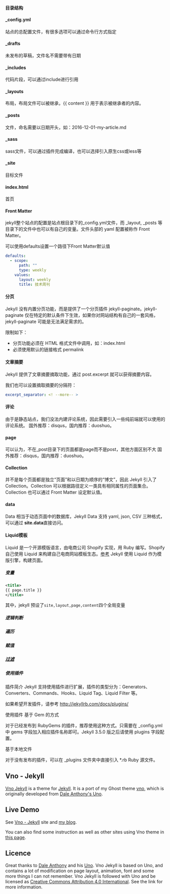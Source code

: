 
#### 目录结构

#### _config.yml
站点的总配置文件，有很多选项可以通过命令行方式指定

#### _drafts
未发布的草稿，文件名不需要带有日期

#### _includes
代码片段，可以通过include进行引用

#### _layouts
布局，布局文件可以被继承，{{ content }} 用于表示被继承者的内容。

#### _posts
文件，命名需要以日期开头，如：2016-12-01-my-article.md

#### _sass
sass文件，可以通过插件完成编译，也可以选择引入原生css或less等

#### _site
目标文件

#### index.html
首页

#### Front Matter
jekyll整个站点的配置是站点根目录下的_config.yml文件，而 _layout, _posts 等目录下的文件中也可以有自己的变量。文件头部的 yaml 配置被称作 Front Matter。

可以使用defaults设置一个路径下Front Matter默认值
```yml
defaults:
  - scope:
      path: ""
      type: weekly
    values:
      layout: weekly
      title: 技术周刊
```

#### 分页
Jekyll 没有内置分页功能，而是提供了一个分页插件 jekyll-paginate。jekyll-paginate 仅在特定的默认条件下生效，如果你对网站结构有自己的一套风格，jekyll-paginate 可能是无法满足需求的。

限制如下：
- 分页功能必须在 HTML 格式文件中调用，如：index.html
- 必须使用默认的链接格式 permalink

#### 文章摘要
Jekyll 提供了文章摘要摘取功能，通过 post.excerpt 就可以获得摘要内容。

我们也可以设置摘取摘要的分隔符：
```yml
excerpt_separator: <! --more-- >
```

#### 评论
由于是静态站点，我们没法内建评论系统，因此需要引入一些纯前端就可以使用的评论系统。
国外推荐：disqus，国内推荐：duoshuo。

#### page
可以认为，不在_post目录下的页面都是page而不是post，其他方面区别不大
国外推荐：disqus，国内推荐：duoshuo。

#### Collection
并不是每个页面都是独立“页面”和以日期为顺序的“博文”，因此 Jekyll 引入了 Collection。Collection 可以根据路径定义一类具有相同属性的页面集合。Collection 也可以通过 Front Matter 设定默认值。

#### data
Data 相当于动态页面中的数据库，Jekyll Data 支持 yaml, json, CSV 三种格式，可以通过 **site.data**直接访问。

#### Liquid模板
Liquid 是一个开源模版语言，由电商公司 Shopify 实现，用 Ruby 编写。Shopify 自己使用 Liquid 来构建自己电商网站模板生态。[参考]( https://shopify.github.io/liquid/)
Jekyll 使用 Liquid 作为模版引擎，构建页面。

##### 变量
```xml
<title>
{{ page.title }}
</title>
```
其中，jekyll 预设了`site,layout,page,content`四个全局变量

##### 逻辑判断
##### 遍历
##### 赋值
##### [过滤](http://jekyllrb.com/docs/templates/#filters)

##### 使用插件
插件简介
Jekyll 支持使用插件进行扩展，插件的类型分为：Generators、Converters、Commands、Hooks、Liquid Tag、Liquid Filter 等。

如果希望开发插件，请参考 http://jekyllrb.com/docs/plugins/

使用插件
基于 Gem 的方式

对于已经发布到 RubyGems 的插件，推荐使用这种方式。只需要在 _config.yml 中 gems 字段加入相应插件名称即可。Jekyll 3.5.0 版之后请使用 plugins 字段配置。

基于本地文件

对于没有发布的插件，可以在 _plugins 文件夹中直接引入 *.rb Ruby 源文件。


## Vno - Jekyll

[Vno Jekyll](https://github.com/onevcat/vno-jekyll) is a theme for [Jekyll](http://jekyllrb.com). It is a port of my Ghost theme [vno](https://github.com/onevcat/vno), which is originally developed from [Dale Anthony's Uno](https://github.com/daleanthony/uno).

## Live Demo

See [Vno - Jekyll](http://vno.onevcat.com) site and [my blog](http://onevcat.com).

You can also find some instruction as well as other sites using Vno theme in [this page](http://vno.onevcat.com/2016/02/hello-world-vno/).

## Licence

Great thanks to [Dale Anthony](https://github.com/daleanthony) and his [Uno](https://github.com/daleanthony/uno). Vno Jekyll is based on Uno, and contains a lot of modification on page layout, animation, font and some more things I can not remember. Vno Jekyll is followed with Uno and be licensed as [Creative Commons Attribution 4.0 International](http://creativecommons.org/licenses/by/4.0/). See the link for more information.
